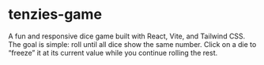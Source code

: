 # tenzies-game
A fun and responsive dice game built with React, Vite, and Tailwind CSS. The goal is simple: roll until all dice show the same number. Click on a die to “freeze” it at its current value while you continue rolling the rest.
